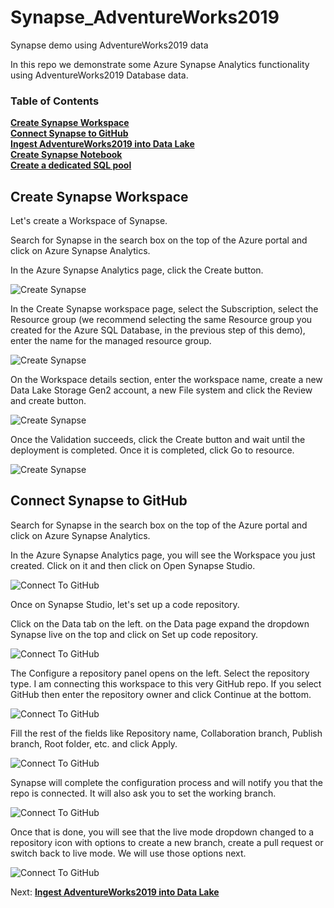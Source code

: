 # Synapse_AdventureWorks2019
Synapse demo using AdventureWorks2019 data

In this repo we demonstrate some Azure Synapse Analytics functionality using AdventureWorks2019 Database data.

### Table of Contents

**[Create Synapse Workspace](#create-synapse-workspace)**<br>
**[Connect Synapse to GitHub](#connect-synapse-to-github)**<br>
**[Ingest AdventureWorks2019 into Data Lake](Ingest_To_DataLake.md#ingest-adventureworks2019-into-data-lake)**<br>
**[Create Synapse Notebook](Synapse_Notebook.md#create-synapse-notebook)**<br>
**[Create a dedicated SQL pool](Ingest_To_DW.md#create-a-dedicated-sql-pool)**<br>

## Create Synapse Workspace

Let's create a Workspace of Synapse.

Search for Synapse in the search box on the top of the Azure portal and click on Azure Synapse Analytics.

In the Azure Synapse Analytics page, click the Create button.

![Create Synapse](./../images/CreateSynapse.png)

In the Create Synapse workspace page, select the Subscription, select the Resource group (we recommend selecting the same Resource group you created for the Azure SQL Database, in the previous step of this demo), enter the name for the managed resource group.

![Create Synapse](./../images/CreateSynapseII.png)

On the Workspace details section, enter the workspace name, create a new Data Lake Storage Gen2 account, a new File system and click the Review and create button.

![Create Synapse](./../images/CreateSynapseIII.png)

Once the Validation succeeds, click the Create button and wait until the deployment is completed. Once it is completed, click Go to resource.

![Create Synapse](./../images/CreateSynapseIV.png)

## Connect Synapse to GitHub

Search for Synapse in the search box on the top of the Azure portal and click on Azure Synapse Analytics.

In the Azure Synapse Analytics page, you will see the Workspace you just created. Click on it and then click on Open Synapse Studio.

![Connect To GitHub](./../images/ConnectToGitHub.png)

Once on Synapse Studio, let's set up a code repository.

Click on the Data tab on the left. on the Data page expand the dropdown Synapse live on the top and click on Set up code repository.

![Connect To GitHub](./../images/ConnectToGitHubI.png)

The Configure a repository panel opens on the left. Select the repository type. I am connecting this workspace to this very GitHub repo. If you select GitHub then enter the repository owner and click Continue at the bottom.

![Connect To GitHub](./../images/ConnectToGitHubII.png)

Fill the rest of the fields like Repository name, Collaboration branch, Publish branch, Root folder, etc. and click Apply.

![Connect To GitHub](./../images/ConnectToGitHubIII.png)

Synapse will complete the configuration process and will notify you that the repo is connected. It will also ask you to set the working branch.

![Connect To GitHub](./../images/ConnectToGitHubV.png)

Once that is done, you will see that the live mode dropdown changed to a repository icon with options to create a new branch, create a pull request or switch back to live mode. We will use those options next.

![Connect To GitHub](./../images/ConnectToGitHubIV.png)

Next: **[Ingest AdventureWorks2019 into Data Lake](Ingest_To_DataLake.md#ingest-adventureworks2019-into-data-lake)**<br>